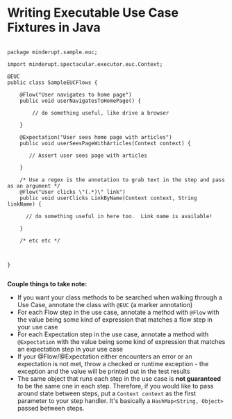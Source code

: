 # Writing Executable Use Case Fixtures in Java #



```

package minderupt.sample.euc;

import minderupt.spectacular.executor.euc.Context;

@EUC
public class SampleEUCFlows {

    @Flow("User navigates to home page")
    public void userNavigatesToHomePage() {
    
        // do something useful, like drive a browser

    }

    @Expectation("User sees home page with articles")
    public void userSeesPageWithArticles(Context context) {
        
       // Assert user sees page with articles

    }

    /* Use a regex is the annotation to grab text in the step and pass as an argument */
    @Flow("User clicks \"(.*)\" link")
    public void userClicks LinkByName(Context context, String linkName) {

      // do something useful in here too.  Link name is available!

    }

    /* etc etc */


    
}


```

**Couple things to take note:**

  * If you want your class methods to be searched when walking through a Use Case, annotate the class with `@EUC` (a marker annotation)
  * For each Flow step in the use case, annotate a method with `@Flow` with the value being some kind of expression that matches a flow step in your use case
  * For each Expectation step in the use case, annotate a method with `@Expectation` with the value being some kind of expression that matches an expectation step in your use case
  * If your @Flow/@Expectation either encounters an error or an expectation is not met, throw a checked or runtime exception - the exception and the value will be printed out in the test results
  * The same object that runs each step in the use case is **not guaranteed** to be the same one in each step.  Therefore, if you would like to pass around state between steps, put a `Context context` as the first parameter to your step handler.  It's basically a `HashMap<String, Object>` passed between steps.